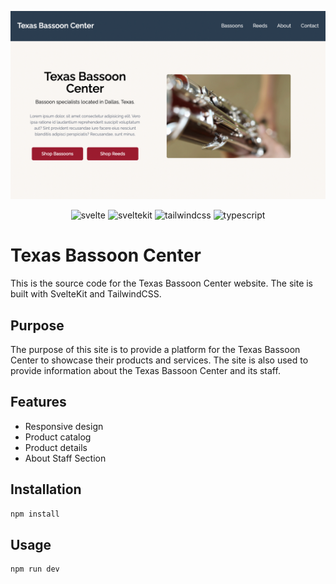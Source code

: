 ![tx_bassoon_center](https://github.com/jdhawks2132/tx-bassoon/blob/main/src/lib/assets/images/landing_page.png?raw=true)

<div align="center">

![svelte](https://img.shields.io/badge/Svelte-4A4A55?style=for-the-badge&logo=svelte&logoColor=FF3E00)
![sveltekit](https://img.shields.io/badge/SvelteKit-4A4A55?style=for-the-badge&logo=svelte&logoColor=FF3E00)
![tailwindcss](https://img.shields.io/badge/TailwindCSS-4A4A55?style=for-the-badge&logo=tailwind-css&logoColor=38B2AC)
![typescript](https://img.shields.io/badge/TypeScript-4A4A55?style=for-the-badge&logo=typescript&logoColor=3178C6)

</div>

# Texas Bassoon Center

This is the source code for the Texas Bassoon Center website. The site is built with SvelteKit and TailwindCSS.

## Purpose

The purpose of this site is to provide a platform for the Texas Bassoon Center to showcase their products and services. The site is also used to provide information about the Texas Bassoon Center and its staff.

## Features

-   Responsive design
-   Product catalog
-   Product details
-   About Staff Section

## Installation

```bash
npm install
```

## Usage

```bash
npm run dev
```